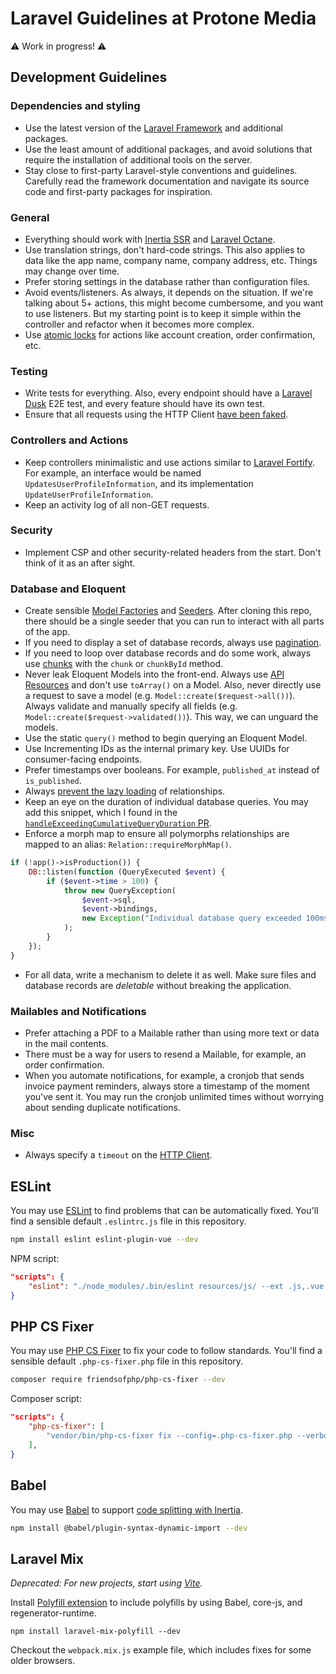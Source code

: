 # Laravel Guidelines at Protone Media

⚠️ Work in progress! ⚠️

## Development Guidelines

### Dependencies and styling

* Use the latest version of the [Laravel Framework](https://laravel.com/docs/9.x) and additional packages.
* Use the least amount of additional packages, and avoid solutions that require the installation of additional tools on the server.
* Stay close to first-party Laravel-style conventions and guidelines. Carefully read the framework documentation and navigate its source code and first-party packages for inspiration.

### General

* Everything should work with [Inertia SSR](https://inertiajs.com/server-side-rendering) and [Laravel Octane](https://laravel.com/docs/9.x/octane).
* Use translation strings, don't hard-code strings. This also applies to data like the app name, company name, company address, etc. Things may change over time.
* Prefer storing settings in the database rather than configuration files.
* Avoid events/listeners. As always, it depends on the situation. If we're talking about 5+ actions, this might become cumbersome, and you want to use listeners. But my starting point is to keep it simple within the controller and refactor when it becomes more complex.
* Use [atomic locks](https://laravel.com/docs/9.x/cache#atomic-locks) for actions like account creation, order confirmation, etc.

### Testing

* Write tests for everything. Also, every endpoint should have a [Laravel Dusk](https://laravel.com/docs/9.x/dusk) E2E test, and every feature should have its own test.
* Ensure that all requests using the HTTP Client [have been faked](https://laravel.com/docs/9.x/http-client#preventing-stray-requests).

### Controllers and Actions

* Keep controllers minimalistic and use actions similar to [Laravel Fortify](https://laravel.com/docs/9.x/fortify). For example, an interface would be named `UpdatesUserProfileInformation`, and its implementation `UpdateUserProfileInformation`.
* Keep an activity log of all non-GET requests.

### Security

* Implement CSP and other security-related headers from the start. Don't think of it as an after sight.

### Database and Eloquent

* Create sensible [Model Factories](https://laravel.com/docs/9.x/database-testing#defining-model-factories) and [Seeders](https://laravel.com/docs/9.x/database-testing#running-seeders). After cloning this repo, there should be a single seeder that you can run to interact with all parts of the app.
* If you need to display a set of database records, always use [pagination](https://laravel.com/docs/9.x/pagination).
* If you need to loop over database records and do some work, always use [chunks](https://laravel.com/docs/9.x/queries#chunking-results) with the `chunk` or `chunkById` method.
* Never leak Eloquent Models into the front-end. Always use [API Resources](https://laravel.com/docs/9.x/eloquent-resources) and don't use `toArray()` on a Model. Also, never directly use a request to save a model (e.g. `Model::create($request->all())`). Always validate and manually specify all fields  (e.g. `Model::create($request->validated())`). This way, we can unguard the models.
* Use the static `query()` method to begin querying an Eloquent Model.
* Use Incrementing IDs as the internal primary key. Use UUIDs for consumer-facing endpoints.
* Prefer timestamps over booleans. For example, `published_at` instead of `is_published`.
* Always [prevent the lazy loading](https://laravel.com/docs/9.x/eloquent-relationships#preventing-lazy-loading) of relationships.
* Keep an eye on the duration of individual database queries. You may add this snippet, which I found in the [`handleExceedingCumulativeQueryDuration` PR](https://github.com/laravel/framework/pull/42744#issue-1267053567).
* Enforce a morph map to ensure all polymorphs relationships are mapped to an alias: `Relation::requireMorphMap()`.

```php
if (!app()->isProduction()) {
    DB::listen(function (QueryExecuted $event) {
        if ($event->time > 100) {
            throw new QueryException(
                $event->sql,
                $event->bindings,
                new Exception("Individual database query exceeded 100ms.")
            );
        }
    });
}
```

* For all data, write a mechanism to delete it as well. Make sure files and database records are *deletable* without breaking the application.

### Mailables and Notifications

* Prefer attaching a PDF to a Mailable rather than using more text or data in the mail contents.
* There must be a way for users to resend a Mailable, for example, an order confirmation.
* When you automate notifications, for example, a cronjob that sends invoice payment reminders, always store a timestamp of the moment you've sent it. You may run the cronjob unlimited times without worrying about sending duplicate notifications.

### Misc

* Always specify a `timeout` on the [HTTP Client](https://laravel.com/docs/9.x/http-client#timeout).

## ESLint

You may use [ESLint](https://eslint.org) to find problems that can be automatically fixed. You'll find a sensible default `.eslintrc.js` file in this repository.

```bash
npm install eslint eslint-plugin-vue --dev
```

NPM script:

```json
"scripts": {
    "eslint": "./node_modules/.bin/eslint resources/js/ --ext .js,.vue --fix"
}
```

## PHP CS Fixer

You may use [PHP CS Fixer](https://github.com/FriendsOfPHP/PHP-CS-Fixer) to fix your code to follow standards. You'll find a sensible default `.php-cs-fixer.php` file in this repository.

```bash
composer require friendsofphp/php-cs-fixer --dev
```

Composer script:

```json
"scripts": {
    "php-cs-fixer": [
        "vendor/bin/php-cs-fixer fix --config=.php-cs-fixer.php --verbose"
    ],
}
```

## Babel

You may use [Babel](https://babeljs.io/docs/en/babel-plugin-syntax-dynamic-import) to support [code splitting with Inertia](https://inertiajs.com/client-side-setup#code-splitting).

```bash
npm install @babel/plugin-syntax-dynamic-import --dev
```

## Laravel Mix

*Deprecated: For new projects, start using [Vite](https://github.com/laravel/vite-plugin).*

Install [Polyfill extension](https://laravel-mix.com/extensions/polyfill) to include polyfills by using Babel, core-js, and regenerator-runtime.

```
npm install laravel-mix-polyfill --dev
```

Checkout the `webpack.mix.js` example file, which includes fixes for some older browsers.